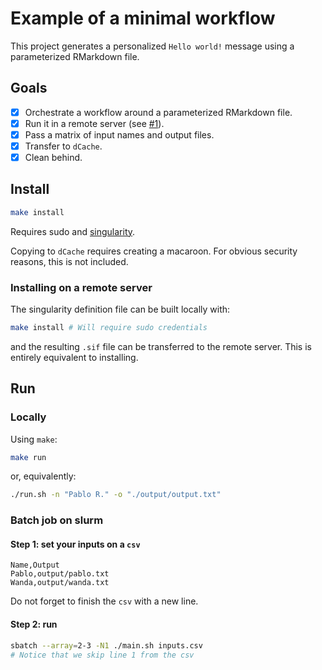 # Example of a minimal workflow

This project generates a personalized `Hello world!` message using a parameterized RMarkdown file.

## Goals

- [x] Orchestrate a workflow around a parameterized RMarkdown file.
- [x] Run it in a remote server (see [#1](https://github.com/RETURN-project/helloflow/issues/1)).
- [x] Pass a matrix of input names and output files.
- [x] Transfer to `dCache`.
- [x] Clean behind.

## Install

```sh
make install
```

Requires sudo and [singularity](https://sylabs.io/guides/3.0/user-guide/index.html).

Copying to `dCache` requires creating a macaroon. For obvious security reasons, this is not included.

### Installing on a remote server

The singularity definition file can be built locally with:

```sh
make install # Will require sudo credentials
```

and the resulting `.sif` file can be transferred to the remote server. This is entirely equivalent to installing.

## Run

### Locally

Using `make`:

```sh
make run
```

or, equivalently:

```sh
./run.sh -n "Pablo R." -o "./output/output.txt"
```

### Batch job on slurm

#### Step 1: set your inputs on a `csv`

```csv
Name,Output
Pablo,output/pablo.txt
Wanda,output/wanda.txt

```

Do not forget to finish the `csv` with a new line.

#### Step 2: run

```sh
sbatch --array=2-3 -N1 ./main.sh inputs.csv 
# Notice that we skip line 1 from the csv
```